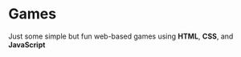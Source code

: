 <h1>Games</h1>

<p>Just some simple but fun web-based games using <b>HTML</b>, <b>CSS</b>, and <b>JavaScript</b></p>
